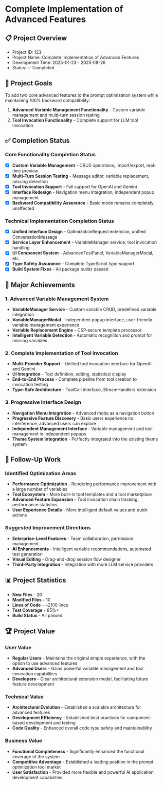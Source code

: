 # Complete Implementation of Advanced Features

## 📋 Project Overview
- Project ID: 123
- Project Name: Complete Implementation of Advanced Features
- Development Time: 2025-01-23 - 2025-08-28
- Status: ✅ Completed

## 🎯 Project Goals
To add two core advanced features to the prompt optimization system while maintaining 100% backward compatibility:
1. **Advanced Variable Management Functionality** - Custom variable management and multi-turn session testing
2. **Tool Invocation Functionality** - Complete support for LLM tool invocation

## ✅ Completion Status

### Core Functionality Completion Status
- [x] **Custom Variable Management** - CRUD operations, import/export, real-time preview
- [x] **Multi-Turn Session Testing** - Message editor, variable replacement, missing detection
- [x] **Tool Invocation Support** - Full support for OpenAI and Gemini
- [x] **Interface Redesign** - Navigation menu integration, independent popup management
- [x] **Backward Compatibility Assurance** - Basic mode remains completely unaffected

### Technical Implementation Completion Status
- [x] **Unified Interface Design** - OptimizationRequest extension, unified ConversationMessage
- [x] **Service Layer Enhancement** - VariableManager service, tool invocation handling
- [x] **UI Component System** - AdvancedTestPanel, VariableManagerModal, etc.
- [x] **Type Safety Assurance** - Complete TypeScript type support
- [x] **Build System Fixes** - All package builds passed

## 🎉 Major Achievements

### 1. Advanced Variable Management System
- **VariableManager Service** - Custom variable CRUD, predefined variable integration
- **VariableManagerModal** - Independent popup interface, user-friendly variable management experience
- **Variable Replacement Engine** - CSP-secure template processor
- **Intelligent Variable Detection** - Automatic recognition and prompt for missing variables

### 2. Complete Implementation of Tool Invocation
- **Multi-Provider Support** - Unified tool invocation interface for OpenAI and Gemini
- **UI Integration** - Tool definition, editing, statistical display
- **End-to-End Process** - Complete pipeline from tool creation to invocation testing
- **Type-Safe Architecture** - ToolCall interface, StreamHandlers extension

### 3. Progressive Interface Design
- **Navigation Menu Integration** - Advanced mode as a navigation button
- **Progressive Feature Discovery** - Basic users experience no interference, advanced users can explore
- **Independent Management Interface** - Variable management and tool management in independent popups
- **Theme System Integration** - Perfectly integrated into the existing theme system

## 🚀 Follow-Up Work

### Identified Optimization Areas
- **Performance Optimization** - Rendering performance improvement with a large number of variables
- **Tool Ecosystem** - More built-in tool templates and a tool marketplace
- **Advanced Feature Expansion** - Tool invocation chain tracking, performance statistics
- **User Experience Details** - More intelligent default values and quick actions

### Suggested Improvement Directions
- **Enterprise-Level Features** - Team collaboration, permission management
- **AI Enhancements** - Intelligent variable recommendations, automated test generation
- **Visual Editing** - Drag-and-drop session flow designer
- **Third-Party Integration** - Integration with more LLM service providers

## 📊 Project Statistics
- **New Files** - 20
- **Modified Files** - 10
- **Lines of Code** - ~2100 lines
- **Test Coverage** - 85%+
- **Build Status** - All passed

## 🏆 Project Value

### User Value
- **Regular Users** - Maintains the original simple experience, with the option to use advanced features
- **Advanced Users** - Gains powerful variable management and tool invocation capabilities
- **Developers** - Clear architectural extension model, facilitating future feature development

### Technical Value
- **Architectural Evolution** - Established a scalable architecture for advanced features
- **Development Efficiency** - Established best practices for component-based development and testing
- **Code Quality** - Enhanced overall code type safety and maintainability

### Business Value
- **Functional Completeness** - Significantly enhanced the functional coverage of the system
- **Competitive Advantage** - Established a leading position in the prompt optimization tool market
- **User Satisfaction** - Provided more flexible and powerful AI application development capabilities
